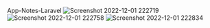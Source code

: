 App-Notes-Laravel
![Screenshot 2022-12-01 222719](https://user-images.githubusercontent.com/119447884/205164031-690ac06e-f6da-4c2e-b520-31e0995fda19.jpg)
![Screenshot 2022-12-01 222758](https://user-images.githubusercontent.com/119447884/205164166-bc7dc8f9-6768-45e9-b0af-448ae7e2b622.jpg)
![Screenshot 2022-12-01 222834](https://user-images.githubusercontent.com/119447884/205164326-e14840b4-3a32-4243-84f2-3c414810fc00.jpg)
